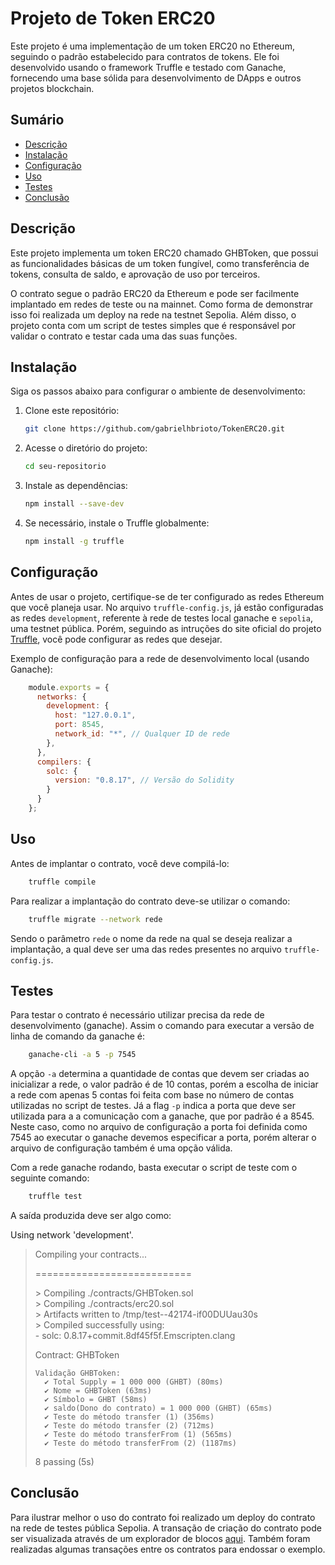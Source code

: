 # Projeto de Token ERC20

Este projeto é uma implementação de um token ERC20 no Ethereum, seguindo o padrão estabelecido para contratos de tokens. Ele foi desenvolvido usando o framework Truffle e testado com Ganache, fornecendo uma base sólida para desenvolvimento de DApps e outros projetos blockchain.

## Sumário
- [Descrição](#descrição)
- [Instalação](#instalação)
- [Configuração](#configuração)
- [Uso](#uso)
- [Testes](#testes)
- [Conclusão](#conclusão)

## Descrição

Este projeto implementa um token ERC20 chamado GHBToken, que possui as funcionalidades básicas de um token fungível, como transferência de tokens, consulta de saldo, e aprovação de uso por terceiros.

O contrato segue o padrão ERC20 da Ethereum e pode ser facilmente implantado em redes de teste ou na mainnet. Como forma de demonstrar isso foi realizada um deploy na rede na testnet Sepolia. Além disso, o projeto conta com um script de testes simples que é responsável por validar o contrato e testar cada uma das suas funções. 

## Instalação

Siga os passos abaixo para configurar o ambiente de desenvolvimento:

1. Clone este repositório:
   ```bash
   git clone https://github.com/gabrielhbrioto/TokenERC20.git
   ```

2. Acesse o diretório do projeto:
   ```bash
   cd seu-repositorio
   ```

3. Instale as dependências:
   ```bash
   npm install --save-dev
   ```

4. Se necessário, instale o Truffle globalmente:
    ```bash
   npm install -g truffle
   ```

## Configuração

Antes de usar o projeto, certifique-se de ter configurado as redes Ethereum que você planeja usar. No arquivo `truffle-config.js`, já estão configuradas as redes `development`, referente à rede de testes local ganache e `sepolia`, uma testnet pública. Porém, seguindo as intruções do site oficial do projeto [Truffle](https://archive.trufflesuite.com/docs/truffle/reference/configuration/), você pode configurar as redes que desejar.

Exemplo de configuração para a rede de desenvolvimento local (usando Ganache):

```javascript
    module.exports = {
      networks: {
        development: {
          host: "127.0.0.1",
          port: 8545,
          network_id: "*", // Qualquer ID de rede
        },
      },
      compilers: {
        solc: {
          version: "0.8.17", // Versão do Solidity
        }
      }
    };

```

## Uso

Antes de implantar o contrato, você deve compilá-lo:

```bash
    truffle compile
```

Para realizar a implantação do contrato deve-se utilizar o comando:

```bash
    truffle migrate --network rede
```

Sendo o parâmetro `rede` o nome da rede na qual se deseja realizar a implantação, a qual deve ser uma das redes presentes no arquivo `truffle-config.js`.

## Testes

Para testar o contrato é necessário utilizar precisa da rede de desenvolvimento (ganache). Assim o comando para executar a versão de linha de comando da ganache é:

```bash
    ganache-cli -a 5 -p 7545
```

A opção `-a` determina a quantidade de contas que devem ser criadas ao inicializar a rede, o valor padrão é de 10 contas, porém a escolha de iniciar a rede com apenas 5 contas foi feita com base no número de contas utilizadas no script de testes. Já a flag `-p` indica a porta que deve ser utilizada para a a comunicação com a ganache, que por padrão é a 8545. Neste caso, como no arquivo de configuração a porta foi definida como 7545 ao executar o ganache devemos especificar a porta, porém alterar o arquivo de configuração também é uma opção válida. 

Com a rede ganache rodando, basta executar o script de teste com o seguinte comando:

```bash
    truffle test
```

A saída produzida deve ser algo como:

Using network 'development'.


> Compiling your contracts...
>
> ===========================
>
> \> Compiling ./contracts/GHBToken.sol <br>
> \> Compiling ./contracts/erc20.sol<br>
> \> Artifacts written to /tmp/test--42174-if00DUUau30s<br>
> \> Compiled successfully using:<br>
>    \- solc: 0.8.17+commit.8df45f5f.Emscripten.clang
> 
> 
>   Contract: GHBToken
>
>     Validação GHBToken:
>       ✔ Total Supply = 1 000 000 (GHBT) (80ms)
>       ✔ Nome = GHBToken (63ms)
>       ✔ Símbolo = GHBT (58ms)
>       ✔ saldo(Dono do contrato) = 1 000 000 (GHBT) (65ms)
>       ✔ Teste do método transfer (1) (356ms)
>       ✔ Teste do método transfer (2) (712ms)
>       ✔ Teste do método transferFrom (1) (565ms)
>       ✔ Teste do método transferFrom (2) (1187ms)
> 
> 
>   8 passing (5s)

## Conclusão

Para ilustrar melhor o uso do contrato foi realizado um deploy do contrato na rede de testes pública Sepolia. A transação de criação do contrato pode ser visualizada através de um explorador de blocos [aqui](https://sepolia.etherscan.io/tx/0xc449c4d973f0ee69e62dd7232a3b734e06c2c52467915e6b9ce9b12907a0afe3). Também foram realizadas algumas transações entre os contratos para endossar o exemplo.